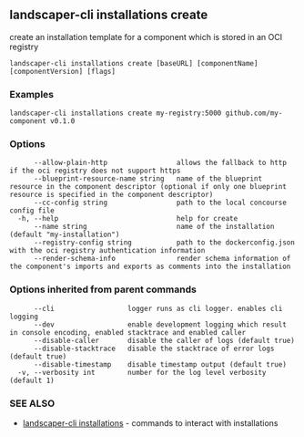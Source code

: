 ## landscaper-cli installations create

create an installation template for a component which is stored in an OCI registry

```
landscaper-cli installations create [baseURL] [componentName] [componentVersion] [flags]
```

### Examples

```
landscaper-cli installations create my-registry:5000 github.com/my-component v0.1.0
```

### Options

```
      --allow-plain-http                 allows the fallback to http if the oci registry does not support https
      --blueprint-resource-name string   name of the blueprint resource in the component descriptor (optional if only one blueprint resource is specified in the component descriptor)
      --cc-config string                 path to the local concourse config file
  -h, --help                             help for create
      --name string                      name of the installation (default "my-installation")
      --registry-config string           path to the dockerconfig.json with the oci registry authentication information
      --render-schema-info               render schema information of the component's imports and exports as comments into the installation
```

### Options inherited from parent commands

```
      --cli                  logger runs as cli logger. enables cli logging
      --dev                  enable development logging which result in console encoding, enabled stacktrace and enabled caller
      --disable-caller       disable the caller of logs (default true)
      --disable-stacktrace   disable the stacktrace of error logs (default true)
      --disable-timestamp    disable timestamp output (default true)
  -v, --verbosity int        number for the log level verbosity (default 1)
```

### SEE ALSO

* [landscaper-cli installations](landscaper-cli_installations.md)	 - commands to interact with installations

